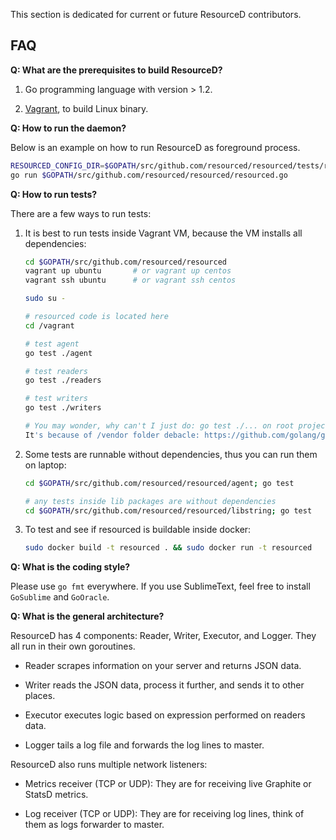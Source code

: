 This section is dedicated for current or future ResourceD contributors.

## FAQ

**Q: What are the prerequisites to build ResourceD?**

1. Go programming language with version > 1.2.

2. [Vagrant](https://www.vagrantup.com/), to build Linux binary.


**Q: How to run the daemon?**

Below is an example on how to run ResourceD as foreground process.
```bash
RESOURCED_CONFIG_DIR=$GOPATH/src/github.com/resourced/resourced/tests/resourced-configs \
go run $GOPATH/src/github.com/resourced/resourced/resourced.go
```


**Q: How to run tests?**

There are a few ways to run tests:

1. It is best to run tests inside Vagrant VM, because the VM installs all dependencies:
    ```bash
    cd $GOPATH/src/github.com/resourced/resourced
    vagrant up ubuntu       # or vagrant up centos
    vagrant ssh ubuntu      # or vagrant ssh centos

    sudo su -

    # resourced code is located here
    cd /vagrant

    # test agent
    go test ./agent

    # test readers
    go test ./readers

    # test writers
    go test ./writers

    # You may wonder, why can't I just do: go test ./... on root project?
    It's because of /vendor folder debacle: https://github.com/golang/go/issues/11659
    ```

2. Some tests are runnable without dependencies, thus you can run them on laptop:
    ```bash
    cd $GOPATH/src/github.com/resourced/resourced/agent; go test

    # any tests inside lib packages are without dependencies
    cd $GOPATH/src/github.com/resourced/resourced/libstring; go test
    ```

3. To test and see if resourced is buildable inside docker:
    ```bash
    sudo docker build -t resourced . && sudo docker run -t resourced
    ```


**Q: What is the coding style?**

Please use `go fmt` everywhere. If you use SublimeText, feel free to install `GoSublime` and `GoOracle`.


**Q: What is the general architecture?**

ResourceD has 4 components: Reader, Writer, Executor, and Logger. They all run in their own goroutines.

* Reader scrapes information on your server and returns JSON data.

* Writer reads the JSON data, process it further, and sends it to other places.

* Executor executes logic based on expression performed on readers data.

* Logger tails a log file and forwards the log lines to master.


ResourceD also runs multiple network listeners:

* Metrics receiver (TCP or UDP): They are for receiving live Graphite or StatsD metrics.

* Log receiver (TCP or UDP): They are for receiving log lines, think of them as logs forwarder to master.

